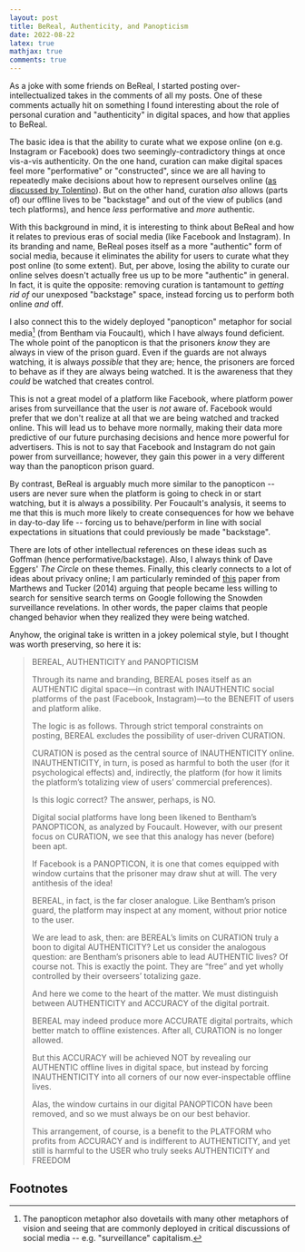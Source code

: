 ```yaml
---
layout: post 
title: BeReal, Authenticity, and Panopticism
date: 2022-08-22
latex: true 
mathjax: true
comments: true
---
```


As a joke with some friends on BeReal, I started posting over-intellectualized takes in the comments of all my posts. One of these comments actually hit on something I found interesting about the role of personal curation and "authenticity" in digital spaces, and how that applies to BeReal.  

The basic idea is that the ability to curate what we expose online (on e.g. Instagram or Facebook) does two seemingly-contradictory things at once vis-a-vis authenticity. On the one hand, curation can make digital spaces feel more "performative" or "constructed", since we are all having to repeatedly make decisions about how to represent ourselves online ([as discussed by Tolentino](https://lab.cccb.org/en/the-i-in-the-internet/)). But on the other hand, curation *also* allows (parts of) our offline lives to be "backstage" and out of the view of publics (and tech platforms), and hence *less* performative and *more* authentic. 

With this background in mind, it is interesting to think about BeReal and how it relates to previous eras of social media (like Facebook and Instagram). In its branding and name, BeReal poses itself as a more "authentic" form of social media, because it eliminates the ability for users to curate what they post online (to some extent). But, per above, losing the ability to curate our online selves doesn't actually free us up to be more "authentic" in general. In fact, it is quite the opposite: removing curation is tantamount to *getting rid of* our unexposed "backstage" space, instead forcing us to perform both online *and* off. 

I also connect this to the widely deployed "panopticon" metaphor for social media[^1] (from Bentham via Foucault), which I have always found deficient. The whole point of the panopticon is that the prisoners *know* they are always in view of the prison guard. Even if the guards are not always watching, it is always *possible* that they are; hence, the prisoners are forced to behave as if they are always being watched. It is the awareness that they *could* be watched that creates control. 

This is not a great model of a platform like Facebook, where platform power arises from surveillance that the user is *not* aware of. Facebook would prefer that we don't realize at all that we are being watched and tracked online. This will lead us to behave more normally, making their data more predictive of our future purchasing decisions and hence more powerful for advertisers. This is not to say that Facebook and Instagram do not gain power from surveillance; however, they gain this power in a very different way than the panopticon prison guard. 

By contrast, BeReal is arguably much more similar to the panopticon -- users are never sure when the platform is going to check in or start watching, but it is always a possibility. Per Foucault's analysis, it seems to me that this is much more likely to create consequences for how we behave in day-to-day life -- forcing us to behave/perform in line with social expectations in situations that could previously be made "backstage". 

There are lots of other intellectual references on these ideas such as Goffman (hence performative/backstage). Also, I always think of Dave Eggers' *The Circle* on these themes. Finally, this clearly connects to a lot of ideas about privacy online; I am particularly reminded of [this](https://papers.ssrn.com/sol3/papers.cfm?abstract_id=2412564) paper from Marthews and Tucker (2014) arguing that people became less willing to search for sensitive search terms on Google following the Snowden surveillance revelations. In other words, the paper claims that people changed behavior when they realized they were being watched. 

Anyhow, the original take is written in a jokey polemical style, but I thought was worth preserving, so here it is: 

<blockquote>

BEREAL, AUTHENTICITY and PANOPTICISM

Through its name and branding, BEREAL poses itself as an AUTHENTIC digital space—in contrast with INAUTHENTIC social platforms of the past (Facebook, Instagram)—to the BENEFIT of users and platform alike.  

The logic is as follows. Through strict temporal constraints on posting, BEREAL excludes the possibility of user-driven CURATION. 

CURATION is posed as the central source of INAUTHENTICITY online. INAUTHENTICITY, in turn, is posed as harmful to both the user (for it psychological effects) and, indirectly, the platform (for how it limits the platform’s totalizing view of users’ commercial preferences). 

Is this logic correct? The answer, perhaps, is NO. 

Digital social platforms have long been likened to Bentham’s PANOPTICON, as analyzed by Foucault. However, with our present focus on CURATION, we see that this analogy has never (before) been apt. 

If Facebook is a PANOPTICON, it is one that comes equipped with window curtains that the prisoner may draw shut at will. The very antithesis of the idea! 

BEREAL, in fact, is the far closer analogue. Like Bentham’s prison guard, the platform may inspect at any moment, without prior notice to the user. 

We are lead to ask, then: are BEREAL’s limits on CURATION truly a boon to digital AUTHENTICITY? Let us consider the analogous question: are Bentham’s prisoners able to lead AUTHENTIC lives? Of course not. This is exactly the point. They are “free” and yet wholly controlled by their overseers’ totalizing gaze. 

And here we come to the heart of the matter. We must distinguish between AUTHENTICITY and ACCURACY of the digital portrait. 

BEREAL may indeed produce more ACCURATE digital portraits, which better match to offline existences. After all, CURATION is no longer allowed. 

But this ACCURACY will be achieved NOT by revealing our AUTHENTIC offline lives in digital space, but instead by forcing INAUTHENTICITY into all corners of our now ever-inspectable offline lives. 

Alas, the window curtains in our digital PANOPTICON have been removed, and so we must always be on our best behavior. 

This arrangement, of course, is a benefit to the PLATFORM who profits from ACCURACY and is indifferent to AUTHENTICITY, and yet still is harmful to the USER who truly seeks AUTHENTICITY and FREEDOM

</blockquote>

## Footnotes 

[^1]: The panopticon metaphor also dovetails with many other metaphors of vision and seeing that are commonly deployed in critical discussions of social media -- e.g. "surveillance" capitalism.